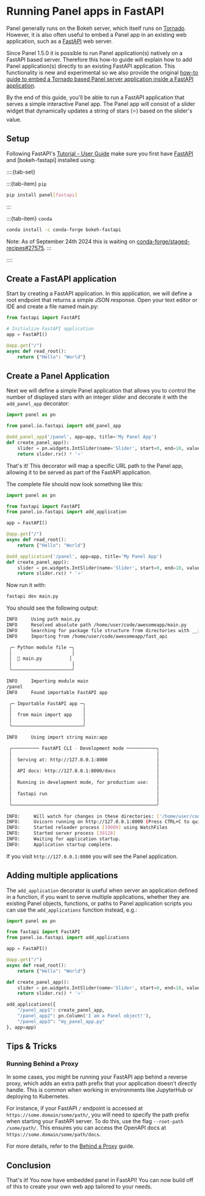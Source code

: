 # Running Panel apps in FastAPI

Panel generally runs on the Bokeh server, which itself runs on [Tornado](https://tornadoweb.org/en/stable/). However, it is also often useful to embed a Panel app in an existing web application, such as a [FastAPI](https://fastapi.tiangolo.com/) web server.

Since Panel 1.5.0 it is possible to run Panel application(s) natively on a FastAPI based server. Therefore this how-to guide will explain how to add Panel application(s) directly to an existing FastAPI application. This functionality is new and experimental so we also provide the original [how-to guide to embed a Tornado based Panel server application inside a FastAPI application](./FastAPI_Tornado).

By the end of this guide, you'll be able to run a FastAPI application that serves a simple interactive Panel app. The Panel app will consist of a slider widget that dynamically updates a string of stars (⭐) based on the slider's value.

## Setup

Following FastAPI's [Tutorial - User Guide](https://fastapi.tiangolo.com/tutorial/) make sure you first have [FastAPI](https://fastapi.tiangolo.com/) and [bokeh-fastapi] installed using:

::::{tab-set}

:::{tab-item} `pip`
```bash
pip install panel[fastapi]
```
:::

:::{tab-item} `conda`
```bash
conda install -c conda-forge bokeh-fastapi
```

Note: As of September 24th 2024 this is waiting on [conda-forge/staged-recipes#27575](https://github.com/conda-forge/staged-recipes/pull/27575).
:::

::::

## Create a FastAPI application

Start by creating a FastAPI application. In this application, we will define a root endpoint that returns a simple JSON response. Open your text editor or IDE and create a file named main.py:

```python
from fastapi import FastAPI

# Initialize FastAPI application
app = FastAPI()

@app.get("/")
async def read_root():
    return {"Hello": "World"}
```

## Create a Panel Application

Next we will define a simple Panel application that allows you to control the number of displayed stars with an integer slider and decorate it with the `add_panel_app` decorator:

```python
import panel as pn

from panel.io.fastapi import add_panel_app

@add_panel_app('/panel', app=app, title='My Panel App')
def create_panel_app():
    slider = pn.widgets.IntSlider(name='Slider', start=0, end=10, value=3)
    return slider.rx() * '⭐'
```

That's it! This decorator will map a specific URL path to the Panel app, allowing it to be served as part of the FastAPI application.

The complete file should now look something like this:

```python
import panel as pn

from fastapi import FastAPI
from panel.io.fastapi import add_application

app = FastAPI()

@app.get("/")
async def read_root():
    return {"Hello": "World"}

@add_application('/panel', app=app, title='My Panel App')
def create_panel_app():
    slider = pn.widgets.IntSlider(name='Slider', start=0, end=10, value=3)
    return slider.rx() * '⭐'
```

Now run it with:

```bash
fastapi dev main.py
```

You should see the following output:

```bash
INFO     Using path main.py
INFO     Resolved absolute path /home/user/code/awesomeapp/main.py
INFO     Searching for package file structure from directories with __init__.py files
INFO     Importing from /home/user/code/awesomeapp/fast_api

 ╭─ Python module file ─╮
 │                      │
 │  🐍 main.py          │
 │                      │
 ╰──────────────────────╯

INFO     Importing module main
/panel
INFO     Found importable FastAPI app

 ╭─ Importable FastAPI app ─╮
 │                          │
 │  from main import app    │
 │                          │
 ╰──────────────────────────╯

INFO     Using import string main:app

 ╭────────── FastAPI CLI - Development mode ───────────╮
 │                                                     │
 │  Serving at: http://127.0.0.1:8000                  │
 │                                                     │
 │  API docs: http://127.0.0.1:8000/docs               │
 │                                                     │
 │  Running in development mode, for production use:   │
 │                                                     │
 │  fastapi run                                        │
 │                                                     │
 ╰─────────────────────────────────────────────────────╯

INFO:     Will watch for changes in these directories: ['/home/user/code/awesomeapp/']
INFO:     Uvicorn running on http://127.0.0.1:8000 (Press CTRL+C to quit)
INFO:     Started reloader process [39089] using WatchFiles
INFO:     Started server process [39128]
INFO:     Waiting for application startup.
INFO:     Application startup complete.
```

If you visit `http://127.0.0.1:8000` you will see the Panel application.

## Adding multiple applications

The `add_application` decorator is useful when server an application defined in a function, if you want to serve multiple applications, whether they are existing Panel objects, functions, or paths to Panel application scripts you can use the `add_applications` function instead, e.g.:

```python
import panel as pn

from fastapi import FastAPI
from panel.io.fastapi import add_applications

app = FastAPI()

@app.get("/")
async def read_root():
    return {"Hello": "World"}

def create_panel_app():
    slider = pn.widgets.IntSlider(name='Slider', start=0, end=10, value=3)
    return slider.rx() * '⭐'

add_applications({
    "/panel_app1": create_panel_app,
    "/panel_app2": pn.Column('I am a Panel object!'),
    "/panel_app3": "my_panel_app.py"
}, app=app)
```

## Tips & Tricks

### Running Behind a Proxy

In some cases, you might be running your FastAPI app behind a reverse proxy, which adds an extra path prefix that your application doesn't directly handle. This is common when working in environments like JupyterHub or deploying to Kubernetes.

For instance, if your FastAPI `/` endpoint is accessed at `https://some.domain/some/path/`, you will need to specify the path prefix when starting your FastAPI server. To do this, use the flag `--root-path /some/path/`. This ensures you can access the OpenAPI docs at `https://some.domain/some/path/docs`.

For more details, refer to the [Behind a Proxy](https://fastapi.tiangolo.com/advanced/behind-a-proxy/) guide.

## Conclusion

That's it! You now have embedded panel in FastAPI! You can now build off of this to create your own web app tailored to your needs.
